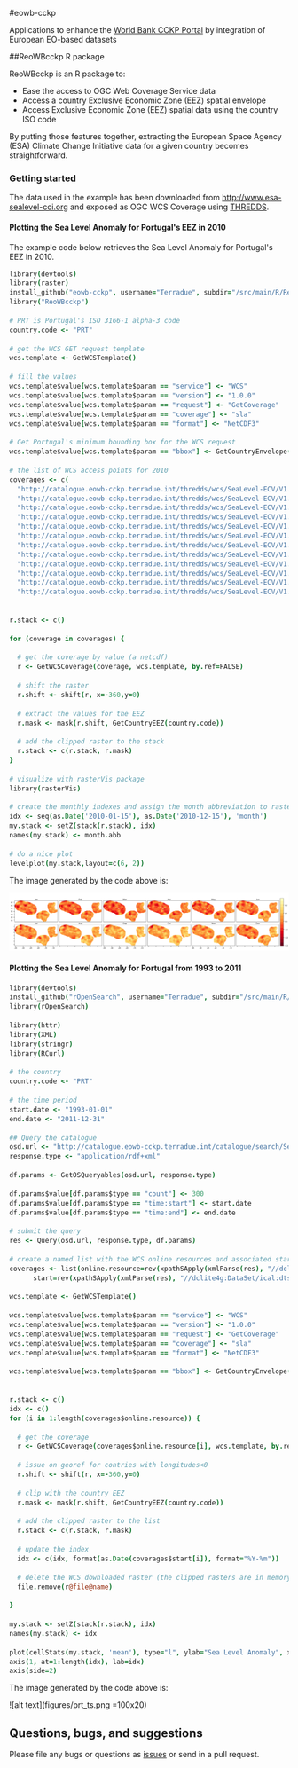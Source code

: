 #eowb-cckp

Applications to enhance the [World Bank CCKP Portal](http://sdwebx.worldbank.org/climateportal/index.cfm) by integration of European EO-based datasets

##ReoWBcckp R package

ReoWBcckp is an R package to:

* Ease the access to OGC Web Coverage Service data 
* Access a country Exclusive Economic Zone (EEZ) spatial envelope
* Access Exclusive Economic Zone (EEZ) spatial data using the country ISO code

By putting those features together, extracting the European Space Agency (ESA) Climate Change Initiative data for a given country becomes straightforward.

### Getting started

The data used in the example has been downloaded from http://www.esa-sealevel-cci.org and exposed as OGC WCS Coverage using [THREDDS](http://www.unidata.ucar.edu/software/thredds/current/tds/).

#### Plotting the Sea Level Anomaly for Portugal's EEZ in 2010

The example code below retrieves the Sea Level Anomaly for Portugal's EEZ in 2010.

```coffee
library(devtools)
library(raster)
install_github("eowb-cckp", username="Terradue", subdir="/src/main/R/ReoWBcckp", ref="dev")
library("ReoWBcckp")

# PRT is Portugal's ISO 3166-1 alpha-3 code
country.code <- "PRT"

# get the WCS GET request template
wcs.template <- GetWCSTemplate()

# fill the values
wcs.template$value[wcs.template$param == "service"] <- "WCS" 
wcs.template$value[wcs.template$param == "version"] <- "1.0.0"
wcs.template$value[wcs.template$param == "request"] <- "GetCoverage"
wcs.template$value[wcs.template$param == "coverage"] <- "sla"
wcs.template$value[wcs.template$param == "format"] <- "NetCDF3"

# Get Portugal's minimum bounding box for the WCS request
wcs.template$value[wcs.template$param == "bbox"] <- GetCountryEnvelope(country.code)

# the list of WCS access points for 2010
coverages <- c(
  "http://catalogue.eowb-cckp.terradue.int/thredds/wcs/SeaLevel-ECV/V1.1_20131220/ESACCI-SEALEVEL-L4-MSLA-MERGED-20100115000000-fv01.nc",
  "http://catalogue.eowb-cckp.terradue.int/thredds/wcs/SeaLevel-ECV/V1.1_20131220/ESACCI-SEALEVEL-L4-MSLA-MERGED-20100215000000-fv01.nc",
  "http://catalogue.eowb-cckp.terradue.int/thredds/wcs/SeaLevel-ECV/V1.1_20131220/ESACCI-SEALEVEL-L4-MSLA-MERGED-20100315000000-fv01.nc",
  "http://catalogue.eowb-cckp.terradue.int/thredds/wcs/SeaLevel-ECV/V1.1_20131220/ESACCI-SEALEVEL-L4-MSLA-MERGED-20100415000000-fv01.nc",
  "http://catalogue.eowb-cckp.terradue.int/thredds/wcs/SeaLevel-ECV/V1.1_20131220/ESACCI-SEALEVEL-L4-MSLA-MERGED-20100515000000-fv01.nc",
  "http://catalogue.eowb-cckp.terradue.int/thredds/wcs/SeaLevel-ECV/V1.1_20131220/ESACCI-SEALEVEL-L4-MSLA-MERGED-20100615000000-fv01.nc",
  "http://catalogue.eowb-cckp.terradue.int/thredds/wcs/SeaLevel-ECV/V1.1_20131220/ESACCI-SEALEVEL-L4-MSLA-MERGED-20100715000000-fv01.nc", 
  "http://catalogue.eowb-cckp.terradue.int/thredds/wcs/SeaLevel-ECV/V1.1_20131220/ESACCI-SEALEVEL-L4-MSLA-MERGED-20100815000000-fv01.nc",
  "http://catalogue.eowb-cckp.terradue.int/thredds/wcs/SeaLevel-ECV/V1.1_20131220/ESACCI-SEALEVEL-L4-MSLA-MERGED-20100915000000-fv01.nc",
  "http://catalogue.eowb-cckp.terradue.int/thredds/wcs/SeaLevel-ECV/V1.1_20131220/ESACCI-SEALEVEL-L4-MSLA-MERGED-20101015000000-fv01.nc",
  "http://catalogue.eowb-cckp.terradue.int/thredds/wcs/SeaLevel-ECV/V1.1_20131220/ESACCI-SEALEVEL-L4-MSLA-MERGED-20101115000000-fv01.nc",
  "http://catalogue.eowb-cckp.terradue.int/thredds/wcs/SeaLevel-ECV/V1.1_20131220/ESACCI-SEALEVEL-L4-MSLA-MERGED-20101215000000-fv01.nc") 


r.stack <- c()

for (coverage in coverages) {

  # get the coverage by value (a netcdf)  
  r <- GetWCSCoverage(coverage, wcs.template, by.ref=FALSE)
  
  # shift the raster 
  r.shift <- shift(r, x=-360,y=0)
  
  # extract the values for the EEZ
  r.mask <- mask(r.shift, GetCountryEEZ(country.code))
  
  # add the clipped raster to the stack
  r.stack <- c(r.stack, r.mask)
}

# visualize with rasterVis package
library(rasterVis)

# create the monthly indexes and assign the month abbreviation to rasters  
idx <- seq(as.Date('2010-01-15'), as.Date('2010-12-15'), 'month')
my.stack <- setZ(stack(r.stack), idx)
names(my.stack) <- month.abb

# do a nice plot
levelplot(my.stack,layout=c(6, 2))

```

The image generated by the code above is:

![alt text](figures/prt.png)

#### Plotting the Sea Level Anomaly for Portugal from 1993 to 2011

```coffee
library(devtools)
install_github("rOpenSearch", username="Terradue", subdir="/src/main/R/rOpenSearch")
library(rOpenSearch)

library(httr)
library(XML)
library(stringr)
library(RCurl)

# the country
country.code <- "PRT"

# the time period
start.date <- "1993-01-01"
end.date <- "2011-12-31"

## Query the catalogue
osd.url <- "http://catalogue.eowb-cckp.terradue.int/catalogue/search/SeaLevel-ECV/description"
response.type <- "application/rdf+xml"

df.params <- GetOSQueryables(osd.url, response.type)

df.params$value[df.params$type == "count"] <- 300 
df.params$value[df.params$type == "time:start"] <- start.date
df.params$value[df.params$type == "time:end"] <- end.date 

# submit the query
res <- Query(osd.url, response.type, df.params)

# create a named list with the WCS online resources and associated start date 
coverages <- list(online.resource=rev(xpathSApply(xmlParse(res), "//dclite4g:DataSet/dclite4g:onlineResource/ws:WCS/@rdf:about")), 
      start=rev(xpathSApply(xmlParse(res), "//dclite4g:DataSet/ical:dtstart", xmlValue)))

wcs.template <- GetWCSTemplate()

wcs.template$value[wcs.template$param == "service"] <- "WCS" 
wcs.template$value[wcs.template$param == "version"] <- "1.0.0"
wcs.template$value[wcs.template$param == "request"] <- "GetCoverage"
wcs.template$value[wcs.template$param == "coverage"] <- "sla"
wcs.template$value[wcs.template$param == "format"] <- "NetCDF3"

wcs.template$value[wcs.template$param == "bbox"] <- GetCountryEnvelope(country.code)


r.stack <- c()
idx <- c()
for (i in 1:length(coverages$online.resource)) {

  # get the coverage 
  r <- GetWCSCoverage(coverages$online.resource[i], wcs.template, by.ref=FALSE)
  
  # issue on georef for contries with longitudes<0
  r.shift <- shift(r, x=-360,y=0)
  
  # clip with the country EEZ
  r.mask <- mask(r.shift, GetCountryEEZ(country.code))
  
  # add the clipped raster to the list
  r.stack <- c(r.stack, r.mask)
  
  # update the index
  idx <- c(idx, format(as.Date(coverages$start[i]), format="%Y-%m"))
  
  # delete the WCS downloaded raster (the clipped rasters are in memory)
  file.remove(r@file@name)
  
}

my.stack <- setZ(stack(r.stack), idx)
names(my.stack) <- idx

plot(cellStats(my.stack, 'mean'), type="l", ylab="Sea Level Anomaly", xlab="time", axes=FALSE, ann=TRUE)
axis(1, at=1:length(idx), lab=idx)
axis(side=2)
```

The image generated by the code above is:

![alt text](figures/prt_ts.png =100x20)


## Questions, bugs, and suggestions

Please file any bugs or questions as [issues](https://github.com/Terradue/eowb-cckp/issues/new) or send in a pull request.
